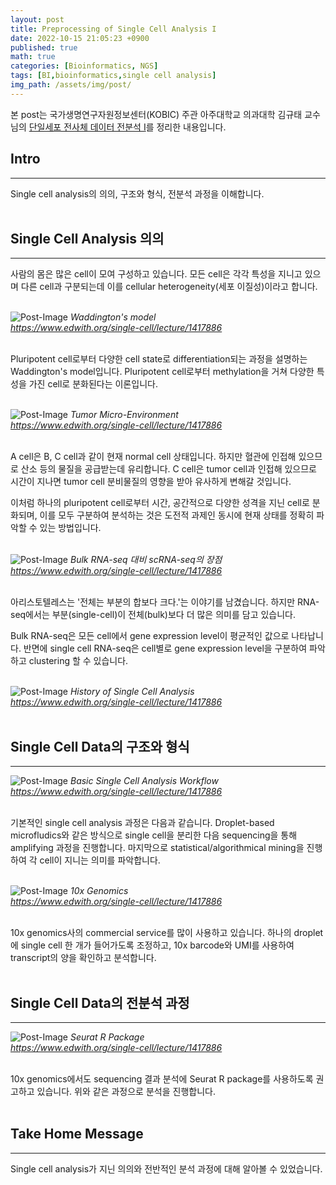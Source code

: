 ```yaml
---
layout: post
title: Preprocessing of Single Cell Analysis I
date: 2022-10-15 21:05:23 +0900
published: true
math: true
categories: [Bioinformatics, NGS]
tags: [BI,bioinformatics,single cell analysis]
img_path: /assets/img/post/
---
```


본 post는 국가생명연구자원정보센터(KOBIC) 주관 아주대학교 의과대학 김규태 교수님의 [단일세포 전사체 데이터 전분석 I](https://www.edwith.org/single-cell/lecture/1417886, "단일세포 전사체 데이터 전분석 I")를 정리한 내용입니다.


## Intro
***

Single cell analysis의 의의, 구조와 형식, 전분석 과정을 이해합니다.
<br><br>


## Single Cell Analysis 의의
***

사람의 몸은 많은 cell이 모여 구성하고 있습니다. 모든 cell은 각각 특성을 지니고 있으며 다른 cell과 구분되는데 이를 cellular heterogeneity(세포 이질성)이라고 합니다.
<br><br>


![Post-Image](SC-pre1.png)
_Waddington's model<br>
https://www.edwith.org/single-cell/lecture/1417886_
<br><br>


Pluripotent cell로부터 다양한 cell state로 differentiation되는 과정을 설명하는 Waddington's model입니다. Pluripotent cell로부터 methylation을 거쳐 다양한 특성을 가진 cell로 분화된다는 이론입니다.
<br><br>


![Post-Image](SC-pre2.png)
_Tumor Micro-Environment<br>
https://www.edwith.org/single-cell/lecture/1417886_
<br><br>


A cell은 B, C cell과 같이 현재 normal cell 상태입니다. 하지만 혈관에 인접해 있으므로 산소 등의 물질을 공급받는데 유리합니다. C cell은 tumor cell과 인접해 있으므로 시간이 지나면 tumor cell 분비물질의 영향을 받아 유사하게 변해갈 것입니다.

이처럼 하나의 pluripotent cell로부터 시간, 공간적으로 다양한 성격을 지닌 cell로 분화되며, 이를 모두 구분하여 분석하는 것은 도전적 과제인 동시에 현재 상태를 정확히 파악할 수 있는 방법입니다.
<br><br>


![Post-Image](SC-pre3.png)
_Bulk RNA-seq 대비 scRNA-seq의 장점<br>
https://www.edwith.org/single-cell/lecture/1417886_
<br><br>


아리스토텔레스는 '전체는 부분의 합보다 크다.'는 이야기를 남겼습니다. 하지만 RNA-seq에서는 부분(single-cell)이 전체(bulk)보다 더 많은 의미를 담고 있습니다.

Bulk RNA-seq은 모든 cell에서 gene expression level이 평균적인 값으로 나타납니다. 반면에 single cell RNA-seq은 cell별로 gene expression level을 구분하여 파악하고 clustering 할 수 있습니다.
<br><br>


![Post-Image](SC-pre4.png)
_History of Single Cell Analysis<br>
https://www.edwith.org/single-cell/lecture/1417886_
<br><br>


## Single Cell Data의 구조와 형식
***

![Post-Image](SC-pre5.png)
_Basic Single Cell Analysis Workflow<br>
https://www.edwith.org/single-cell/lecture/1417886_
<br><br>


기본적인 single cell analysis 과정은 다음과 같습니다. Droplet-based microfludics와 같은 방식으로 single cell을 분리한 다음 sequencing을 통해 amplifying 과정을 진행합니다. 마지막으로 statistical/algorithmical mining을 진행하여 각 cell이 지니는 의미를 파악합니다.
<br><br>


![Post-Image](SC-pre6.png)
_10x Genomics<br>
https://www.edwith.org/single-cell/lecture/1417886_
<br><br>


10x genomics사의 commercial service를 많이 사용하고 있습니다. 하나의 droplet에 single cell 한 개가 들어가도록 조정하고, 10x barcode와 UMI를 사용하여 transcript의 양을 확인하고 분석합니다.
<br><br>


## Single Cell Data의 전분석 과정
***

![Post-Image](SC-pre7.png)
_Seurat R Package<br>
https://www.edwith.org/single-cell/lecture/1417886_
<br><br>


10x genomics에서도 sequencing 결과 분석에 Seurat R package를 사용하도록 권고하고 있습니다. 위와 같은 과정으로 분석을 진행합니다.
<br><br>


## Take Home Message
***

Single cell analysis가 지닌 의의와 전반적인 분석 과정에 대해 알아볼 수 있었습니다.